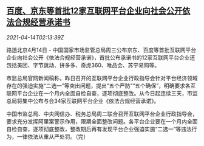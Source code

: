 <!--1618367462000-->
[百度、京东等首批12家互联网平台企业向社会公开依法合规经营承诺书](https://cn.reuters.com/article/baidu-jd-0414-wedn-idCNKBS2C107Y)
------

<div><i>2021-04-14T02:13:39Z</i></div><p>路透北京4月14日 - 中国国家市场监管总局周三公布京东、百度等首批互联网平台企业向社会公开《依法合规经营承诺》，首批公布承诺书的12家互联网平台企业还包括美团、字节跳动、拼多多、奇虎360、唯品会、苏宁易购等。</p><p>市监总局官网新闻稿称，昨日召开的互联网平台企业行政指导会针对平台经济领域存在的强迫实施“二选一”等突出问题，提出“五个严防”“五个确保”，明确要求各互联网平台企业在一个月内全面自检自查，逐项彻底整改。从今日起连续三天，市监总局将集中公布与会34家互联网平台企业《依法合规经营承诺》。</p><p>中国市监总局、中央网信办、税务总局周二联合召开互联网平台企业行政指导会，要求充分发挥阿里案警示作用，限期全面整改问题。各平台企业要在一个月内全面自检自查，逐项彻底整改，整改期后再有发现平台企业强迫实施“二选一”等违法行为，一律依法从重从严处罚。（完）</p>
